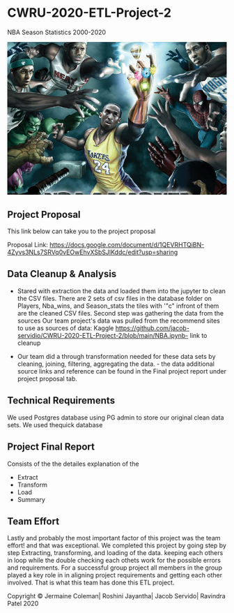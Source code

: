 # CWRU-2020-ETL-Project-2
NBA Season Statistics 2000-2020

![](images/NBA.png)

## Project Proposal

This link below can take you to the project proposal

Proposal Link: https://docs.google.com/document/d/1QEVRHTQiBN-4Zyvs3NLs7SRVq0vEOwEhvXSbSJlKddc/edit?usp=sharing

## Data Cleanup & Analysis

* Stared with extraction the data and loaded them into the jupyter to clean the CSV files. There are 2 sets of csv files in the database folder on Players, Nba_wins, and Season_stats the tiles with '"c" infront of them are the cleaned CSV files. Second step was gathering the data from the sources Our team  project's data was pulled from the recommend sites to use as sources of data: Kaggle 
https://github.com/jacob-servidio/CWRU-2020-ETL-Project-2/blob/main/NBA.ipynb- link to cleanup

* Our team did a through transformation needed for these data sets by cleaning, joining, filtering, aggregating the data.  - the data additional source links and reference can be found in the Final project report under project proposal tab. 
 
 ## Technical Requirements
  
 We used Postgres database using PG admin to store our original clean data sets. We used thequick database
 
 
 ## Project Final Report
 
 Consists of the the detailes explanation of the 
 * Extract
 * Transform 
 * Load 
 * Summary
 
## Team Effort

Lastly and probably the most important factor of this project was the team effort! and that was exceptional. We completed this project by going step by step Extracting, transforming, and loading of the data. keeping each others in loop while the double checking each othets work for the possible errors and requirements. For a successful group project all members in the group played a key role in in aligning project requirements and getting each other involved. That is what this team has done this ETL project.

 
 
 
 
 
 
 
 
 
 
 
 
 
 
 
 
 
 
 
 
 
 
 
 Copyright &copy; Jermaine Coleman| Roshini Jayantha| Jacob Servido| Ravindra Patel 2020</div>
